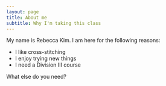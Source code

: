 ```yaml
---
layout: page
title: About me
subtitle: Why I'm taking this class
---
```


My name is Rebecca Kim. I am here for the following reasons:

- I like cross-stitching
- I enjoy trying new things
- I need a Division III course

What else do you need?
